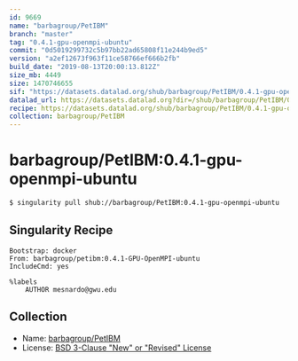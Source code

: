 ```yaml
---
id: 9669
name: "barbagroup/PetIBM"
branch: "master"
tag: "0.4.1-gpu-openmpi-ubuntu"
commit: "0d5019299732c5b97bb22ad65808f11e244b9ed5"
version: "a2ef12673f963f11ce58766ef666b2fb"
build_date: "2019-08-13T20:00:13.812Z"
size_mb: 4449
size: 1470746655
sif: "https://datasets.datalad.org/shub/barbagroup/PetIBM/0.4.1-gpu-openmpi-ubuntu/2019-08-13-0d501929-a2ef1267/a2ef12673f963f11ce58766ef666b2fb.simg"
datalad_url: https://datasets.datalad.org?dir=/shub/barbagroup/PetIBM/0.4.1-gpu-openmpi-ubuntu/2019-08-13-0d501929-a2ef1267/
recipe: https://datasets.datalad.org/shub/barbagroup/PetIBM/0.4.1-gpu-openmpi-ubuntu/2019-08-13-0d501929-a2ef1267/Singularity
collection: barbagroup/PetIBM
---
```


# barbagroup/PetIBM:0.4.1-gpu-openmpi-ubuntu

```bash
$ singularity pull shub://barbagroup/PetIBM:0.4.1-gpu-openmpi-ubuntu
```

## Singularity Recipe

```singularity
Bootstrap: docker
From: barbagroup/petibm:0.4.1-GPU-OpenMPI-ubuntu
IncludeCmd: yes

%labels
    AUTHOR mesnardo@gwu.edu
```

## Collection

 - Name: [barbagroup/PetIBM](https://github.com/barbagroup/PetIBM)
 - License: [BSD 3-Clause "New" or "Revised" License](https://api.github.com/licenses/bsd-3-clause)

